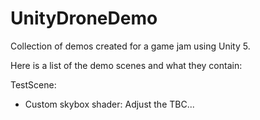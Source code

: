 # UnityDroneDemo
Collection of demos created for a game jam using Unity 5.

Here is a list of the demo scenes and what they contain:

TestScene: 
- Custom skybox shader: Adjust the TBC...

